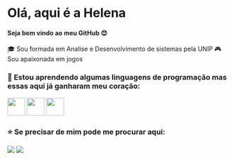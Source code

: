 
# Olá, aqui é a Helena 
#### Seja bem vindo ao meu GitHub :blush: 
:mortar_board: Sou formada em Analise e Desenvolvimento de sistemas pela UNIP 
:video_game: Sou apaixonada em jogos


### :seedling: Estou aprendendo algumas linguagens de programação mas essas aqui já ganharam meu coração: 

<img src="https://cdn.jsdelivr.net/gh/devicons/devicon/icons/html5/html5-plain-wordmark.svg" width="40" heigth="40" /> <img src="https://cdn.jsdelivr.net/gh/devicons/devicon/icons/javascript/javascript-plain.svg" width="40" heigth="40" /> <img src="https://cdn.jsdelivr.net/gh/devicons/devicon/icons/css3/css3-plain-wordmark.svg" width="40" heigth="40" />

### :star: Se precisar de mim pode me procurar aqui:
<div>
<a href = "mailto: helenalacerda.dev@gmail.com"><img src="https://img.shields.io/badge/Gmail-D14836?style=for-the-badge&logo=gmail&logoColor=white" target="_blank"></a>
<a href="https://www.linkedin.com/in/fernanda-helena-23075b1a1/" target="_blank"><img src="https://img.shields.io/badge/-LinkedIn-%230077B5?style=for-the-badge&logo=linkedin&logoColor=white" target="_blank"></a>   
</div>

